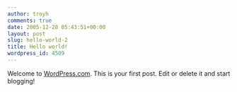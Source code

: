 ```yaml
---
author: troyh
comments: true
date: 2005-12-28 05:43:51+00:00
layout: post
slug: hello-world-2
title: Hello world!
wordpress_id: 4509
---
```


Welcome to [WordPress.com](http://wordpress.com/). This is your first post. Edit or delete it and start blogging!

